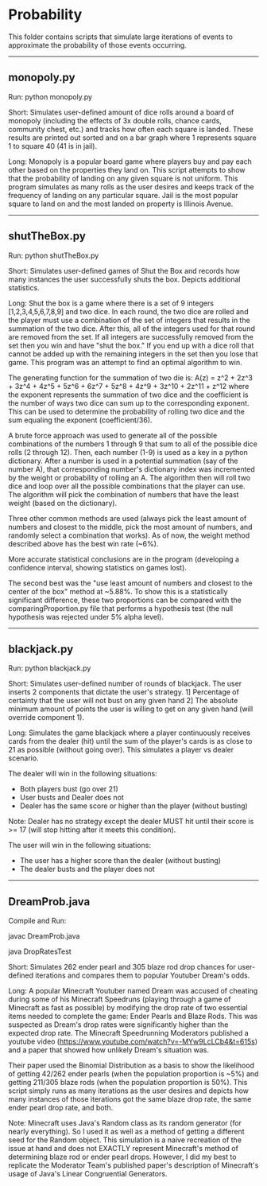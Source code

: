 Probability
=============================================

This folder contains scripts that simulate large iterations of events to approximate the probability of those events occurring.


-------------------------------------------
monopoly.py
-------------------------------------------
Run:
python monopoly.py

Short: Simulates user-defined amount of dice rolls around a board of monopoly (including the effects of 3x 
double rolls, chance cards, community chest, etc.) and tracks how often each square is landed.
These results are printed out sorted and on a bar graph where 1 represents square 1 to square 40 (41 is in 
jail).

Long: Monopoly is a popular board game where players buy and pay each other based on the properties they land on. 
This script attempts to show that the probability of landing on any given square is not uniform. This program 
simulates as many rolls as the user desires and keeps track of the frequency of landing on any particular 
square. Jail is the most popular square to land on and the most landed on property is Illinois Avenue. 

-------------------------------------------
shutTheBox.py
-------------------------------------------
Run:
python shutTheBox.py

Short: Simulates user-defined games of Shut the Box and records how many instances the user successfully shuts 
the box. Depicts additional statistics.

Long: Shut the box is a game where there is a set of 9 integers [1,2,3,4,5,6,7,8,9] and two dice. In each round, the 
two dice are rolled and the player must use a combination of the set of integers that results in the summation 
of the two dice. After this, all of the integers used for that round are removed from the set. If all integers 
are successfully removed from the set then you win and have "shut the box." If you end up with a dice roll that 
cannot be added up with the remaining integers in the set then you lose that game. 
This program was an attempt to find an optimal algorithm to win.

The generating function for the summation of two die is: A(z) = z^2 + 2z^3 + 3z^4 + 4z^5 + 5z^6 + 6z^7 + 5z^8 + 
4z^9 + 3z^10 + 2z^11 + z^12 where the exponent represents the summation of two dice and the coefficient is the 
number of ways two dice can sum up to the corresponding exponent. This can be used to determine the probability of 
rolling two dice and the sum equaling the exponent (coefficient/36). 

A brute force approach was used to generate all of the possible combinations of the numbers 1 through 9 
that sum to all of the possible dice rolls (2 through 12). Then, each number (1-9) is used as a key in a python 
dictionary. After a number is used in a potential summation (say of the number A), that corresponding number's
dictionary index was incremented by the weight or probability of rolling an A. The algorithm then will roll two 
dice and loop over all the possible combinations that the player can use. The algorithm will pick the combination 
of numbers that have the least weight (based on the dictionary).

Three other common methods are used (always pick the least amount of numbers and closest to the middle, pick the 
most amount of numbers, and randomly select a combination that works). As of now, the weight method described 
above has the best win rate (~6%). 

More accurate statistical conclusions are in the program (developing a confidence interval, showing statistics 
on games lost).

The second best was the "use least amount of numbers and closest to the center of the box" method at ~5.88%. To show 
this is a statistically significant difference, these two proportions can be compared with the  
comparingProportion.py file that performs a hypothesis test (the null hypothesis was rejected under 5% alpha level). 


-------------------------------------------
blackjack.py
-------------------------------------------
Run:
python blackjack.py

Short: Simulates user-defined number of rounds of blackjack. The user inserts 2 components that dictate the user's 
strategy. 1] Percentage of certainty that the user will not bust on any given hand 2] The absolute minimum 
amount of points the user is willing to get on any given hand (will override component 1).

Long: Simulates the game blackjack where a player continuously receives cards from the dealer (hit) until the sum 
of the player's cards is as close to 21 as possible (without going over). This simulates a player vs dealer 
scenario.

The dealer will win in the following situations:
- Both players bust (go over 21)
- User busts and Dealer does not
- Dealer has the same score or higher than the player (without busting)

Note: Dealer has no strategy except the dealer MUST hit until their score is >= 17 (will stop hitting after it 
meets this condition).

The user will win in the following situations:
- The user has a higher score than the dealer (without busting)
- The dealer busts and the player does not


-------------------------------------------
DreamProb.java
-------------------------------------------
Compile and Run:

javac DreamProb.java

java DropRatesTest

Short: Simulates 262 ender pearl and 305 blaze rod drop chances for user-defined iterations and compares them 
to popular Youtuber Dream's odds.

Long: A popular Minecraft Youtuber named Dream was accused of cheating during some of his Minecraft Speedruns
(playing through a game of Minecraft as fast as possible) by modifying the drop rate of two essential items 
needed to complete the game: Ender Pearls and Blaze Rods. This was suspected as Dream's drop rates were
significantly higher than the expected drop rate. The Minecraft Speedrunning Moderators published a youtube 
video (https://www.youtube.com/watch?v=-MYw9LcLCb4&t=615s) and a paper that showed how unlikely Dream's situation 
was.

Their paper used the Binomial Distribution as a basis to show the likelihood of getting 42/262 ender pearls 
(when the population proportion is ~5%) and getting 211/305 blaze rods (when the population proportion is 50%). 
This script simply runs as many iterations as the user desires and depicts how many instances of those 
iterations got the same blaze drop rate, the same ender pearl drop rate, and both.

Note: Minecraft uses Java's Random class as its random generator (for nearly everything). So I used it as well 
as a method of getting a different seed for the Random object. This simulation is a naive recreation of the 
issue at hand and does not EXACTLY represent Minecraft's method of determining blaze rod or ender pearl drops. 
However, I did my best to replicate the Moderator Team's published paper's description of Minecraft's usage of 
Java's Linear Congruential Generators.
